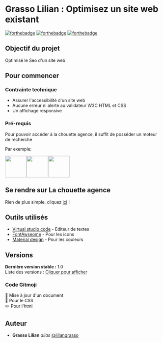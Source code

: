# Grasso Lilian : Optimisez un site web existant

[![forthebadge](https://forthebadge.com/images/badges/uses-html.svg)](https://developer.mozilla.org/fr/docs/Web/HTML)  [![forthebadge](https://forthebadge.com/images/badges/uses-css.svg)](https://developer.mozilla.org/fr/docs/Web/CSS) [![forthebadge](https://forthebadge.com/images/badges/uses-git.svg)](https://github.com/)

## Objectif du projet

Optimisé le Seo d'un site web 

## Pour commencer

### Contrainte technique

<ul>
  <li>Assurer l'accessibilité d'un site web</li>
  <li>Aucune erreur ni alerte au validateur W3C HTML et CSS</li>
  <li>Un affichage responsive</li>
</ul>

### Pré-requis

Pour pouvoir accéder à la chouette agence, il suffit de posséder un moteur de recherche

Par exemple:

<a href="https://fr.wikipedia.org/wiki/Liste_de_moteurs_de_recherche">
<img src="https://img.icons8.com/color/48/000000/google-logo.png" width="70" height="70" /><img src="https://img.icons8.com/color/48/000000/adventures--v1.png" width="70" height="70" /><img src="https://img.icons8.com/color/48/000000/firefox.png" width="70" height="70" />
</a>

## Se rendre sur La chouette agence

Rien de plus simple, cliquez <a href="https://liliangrasso.github.io/P4_Optimisez-un-site-web-existant_V2/index.html">ici</a> !

## Outils utilisés 

* [Virtual studio code](https://code.visualstudio.com/) - Editeur de textes
* [FontAwseome](https://fontawesome.com/) - Pour les icons
* [Material design](https://www.materialui.co/colors) - Pour les couleurs

## Versions
**Dernière version stable :** 1.0</br>
Liste des versions :
[Cliquer pour afficher](https://github.com/Liliangrasso/P2_Transformez-votre-CV-en-site-Web/tags)

### Code Gitmoji
:pencil: Mise à jour d'un document</br>
:art: Pour le CSS</br>
:pencil2: Pour l'html

## Auteur
* **Grasso Lilian** _alias_ [@liliangrasso](https://github.com/Liliangrasso)
